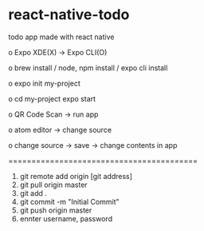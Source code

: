 # react-native-todo
todo app made with react native


o Expo XDE(X) -> Expo CLI(O)

o brew install / node, npm install / expo cli install

o expo init my-project

o cd my-project
  expo start
  
o QR Code Scan -> run app  
  
o atom editor -> change source

o change source -> save -> change contents in app

=========================================

1. git remote add origin [git address]
2. git pull origin master
3. git add .
4. git commit -m "Initial Commit"
5. git push origin master
6. ennter username, password
